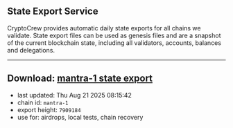 ## State Export Service
CryptoCrew provides automatic daily state exports for all chains we validate. State export files can be used as genesis files and are a snapshot of the current blockchain state, including all validators, accounts, balances and delegations.

---
**Download: [mantra-1 state export](https://dl-eu2.ccvalidators.com/SERVICE/mantrachain/mantra-1_export_7909184.json)**
---

- last updated: Thu Aug 21 2025 08:15:42
- chain id: `mantra-1`
- export height: `7909184`
- use for: airdrops, local tests, chain recovery
